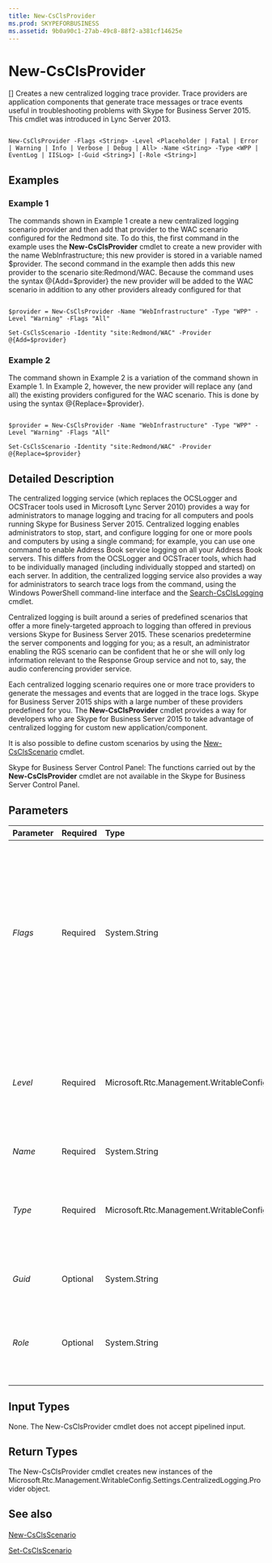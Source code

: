 ```yaml
---
title: New-CsClsProvider
ms.prod: SKYPEFORBUSINESS
ms.assetid: 9b0a90c1-27ab-49c8-88f2-a381cf14625e
---
```



# New-CsClsProvider
[]
Creates a new centralized logging trace provider. Trace providers are application components that generate trace messages or trace events useful in troubleshooting problems with Skype for Business Server 2015. This cmdlet was introduced in Lync Server 2013.
  
    
    


```

New-CsClsProvider -Flags <String> -Level <Placeholder | Fatal | Error | Warning | Info | Verbose | Debug | All> -Name <String> -Type <WPP | EventLog | IISLog> [-Guid <String>] [-Role <String>]

```


## Examples
<a name="Examples"> </a>


### Example 1

The commands shown in Example 1 create a new centralized logging scenario provider and then add that provider to the WAC scenario configured for the Redmond site. To do this, the first command in the example uses the **New-CsClsProvider** cmdlet to create a new provider with the name WebInfrastructure; this new provider is stored in a variable named $provider. The second command in the example then adds this new provider to the scenario site:Redmond/WAC. Because the command uses the syntax @{Add=$provider} the new provider will be added to the WAC scenario in addition to any other providers already configured for that
  
    
    

```

$provider = New-CsClsProvider -Name "WebInfrastructure" -Type "WPP" -Level "Warning" -Flags "All"

Set-CsClsScenario -Identity "site:Redmond/WAC" -Provider @{Add=$provider}
```


### Example 2

The command shown in Example 2 is a variation of the command shown in Example 1. In Example 2, however, the new provider will replace any (and all) the existing providers configured for the WAC scenario. This is done by using the syntax @{Replace=$provider}.
  
    
    

```

$provider = New-CsClsProvider -Name "WebInfrastructure" -Type "WPP" -Level "Warning" -Flags "All"

Set-CsClsScenario -Identity "site:Redmond/WAC" -Provider @{Replace=$provider}
```


## Detailed Description
<a name="DetailedDescription"> </a>

The centralized logging service (which replaces the OCSLogger and OCSTracer tools used in Microsoft Lync Server 2010) provides a way for administrators to manage logging and tracing for all computers and pools running Skype for Business Server 2015. Centralized logging enables administrators to stop, start, and configure logging for one or more pools and computers by using a single command; for example, you can use one command to enable Address Book service logging on all your Address Book servers. This differs from the OCSLogger and OCSTracer tools, which had to be individually managed (including individually stopped and started) on each server. In addition, the centralized logging service also provides a way for administrators to search trace logs from the command, using the Windows PowerShell command-line interface and the  [Search-CsClsLogging](search-csclslogging.md) cmdlet.
  
    
    
Centralized logging is built around a series of predefined scenarios that offer a more finely-targeted approach to logging than offered in previous versions Skype for Business Server 2015. These scenarios predetermine the server components and logging for you; as a result, an administrator enabling the RGS scenario can be confident that he or she will only log information relevant to the Response Group service and not to, say, the audio conferencing provider service.
  
    
    
Each centralized logging scenario requires one or more trace providers to generate the messages and events that are logged in the trace logs. Skype for Business Server 2015 ships with a large number of these providers predefined for you. The **New-CsClsProvider** cmdlet provides a way for developers who are Skype for Business Server 2015 to take advantage of centralized logging for custom new application/component.
  
    
    
It is also possible to define custom scenarios by using the  [New-CsClsScenario](new-csclsscenario.md) cmdlet.
  
    
    
Skype for Business Server Control Panel: The functions carried out by the **New-CsClsProvider** cmdlet are not available in the Skype for Business Server Control Panel.
  
    
    

## Parameters
<a name="DetailedDescription"> </a>



|**Parameter**|**Required**|**Type**|**Description**|
|:-----|:-----|:-----|:-----|
| _Flags_ <br/> |Required  <br/> |System.String  <br/> |Specifies individual protocols and subcomponents involved in the trace. For example, the SipStack provider includes the following flags: TF_COMPONENT, TF_RTCHTTP, TF_CONNECTION, TF_DIAG.  <br/> Most providers are configured to use all available flags.  <br/> |
| _Level_ <br/> |Required  <br/> |Microsoft.Rtc.Management.WritableConfig.Settings.CentralizedLoggingConfig.ProviderLevel  <br/> |Tracing level for events recorded by the provider: Allowed values are:  <br/> * Fatal  <br/> * Error  <br/> * Warning  <br/> * Info  <br/> * Verbose  <br/> * Debug  <br/> |
| _Name_ <br/> |Required  <br/> |System.String  <br/> |Unique name for the new provider.  <br/> |
| _Type_ <br/> |Required  <br/> |Microsoft.Rtc.Management.WritableConfig.Settings.CentralizedLoggingConfig.ProviderType  <br/> |Type of tracing used by the provider. Allowed values are:  <br/> WPP (Windows software trace preprocessor)  <br/> EventLog  <br/> IISLog  <br/> |
| _Guid_ <br/> |Optional  <br/> |System.String  <br/> |Globally unique identifier assigned to the provider.  <br/> |
| _Role_ <br/> |Optional  <br/> |System.String  <br/> |Skype for Business Server 2015 server role for the provider. For example, FE for Front End server or Edge for Edge Server.  <br/> |
   

## Input Types
<a name="InputTypes"> </a>

None. The New-CsClsProvider cmdlet does not accept pipelined input.
  
    
    

## Return Types
<a name="ReturnTypes"> </a>

The New-CsClsProvider cmdlet creates new instances of the Microsoft.Rtc.Management.WritableConfig.Settings.CentralizedLogging.Provider object.
  
    
    

## See also
<a name="ReturnTypes"> </a>


#### 


  
    
    
 [New-CsClsScenario](new-csclsscenario.md)
  
    
    
 [Set-CsClsScenario](set-csclsscenario.md)
